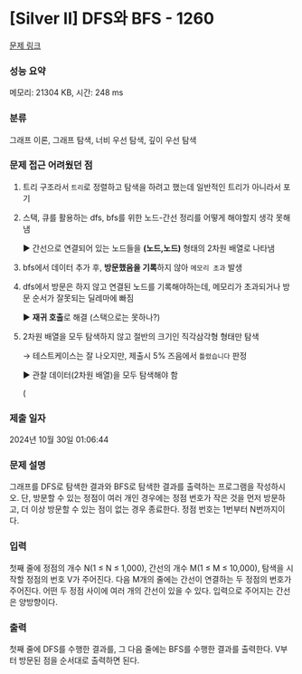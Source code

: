 # [Silver II] DFS와 BFS - 1260 

[문제 링크](https://www.acmicpc.net/problem/1260) 

### 성능 요약

메모리: 21304 KB, 시간: 248 ms

### 분류

그래프 이론, 그래프 탐색, 너비 우선 탐색, 깊이 우선 탐색

### 문제 접근 어려웠던 점

1. 트리 구조라서 `트리`로 정렬하고 탐색을 하려고 했는데 일반적인 트리가 아니라서 포기
2. 스택, 큐를 활용하는 dfs, bfs를 위한 노드-간선 정리를 어떻게 해야할지 생각 못해냄
 
   ▶ 간선으로 연결되어 있는 노드들을 **(노드,노드)** 형태의 2차원 배열로 나타냄

3. bfs에서 데이터 추가 후, **방문했음을 기록**하지 않아 `메모리 초과` 발생
4. dfs에서 방문은 하지 않고 연결된 노드를 기록해야하는데, 메모리가 초과되거나 방문 순서가 잘못되는 딜레마에 빠짐

   ▶ **재귀 호출**로 해결 (스택으로는 못하나?)
   
6. 2차원 배열을 모두 탐색하지 않고 절반의 크기인 직각삼각형 형태만 탐색
   
   → 테스트케이스는 잘 나오지만, 제출시 5% 즈음에서 `틀렸습니다` 판정

   ▶ 관찰 데이터(2차원 배열)을 모두 탐색해야 함

   (

### 제출 일자

2024년 10월 30일 01:06:44

### 문제 설명

<p>그래프를 DFS로 탐색한 결과와 BFS로 탐색한 결과를 출력하는 프로그램을 작성하시오. 단, 방문할 수 있는 정점이 여러 개인 경우에는 정점 번호가 작은 것을 먼저 방문하고, 더 이상 방문할 수 있는 점이 없는 경우 종료한다. 정점 번호는 1번부터 N번까지이다.</p>

### 입력 

 <p>첫째 줄에 정점의 개수 N(1 ≤ N ≤ 1,000), 간선의 개수 M(1 ≤ M ≤ 10,000), 탐색을 시작할 정점의 번호 V가 주어진다. 다음 M개의 줄에는 간선이 연결하는 두 정점의 번호가 주어진다. 어떤 두 정점 사이에 여러 개의 간선이 있을 수 있다. 입력으로 주어지는 간선은 양방향이다.</p>

### 출력 

 <p>첫째 줄에 DFS를 수행한 결과를, 그 다음 줄에는 BFS를 수행한 결과를 출력한다. V부터 방문된 점을 순서대로 출력하면 된다.</p>

